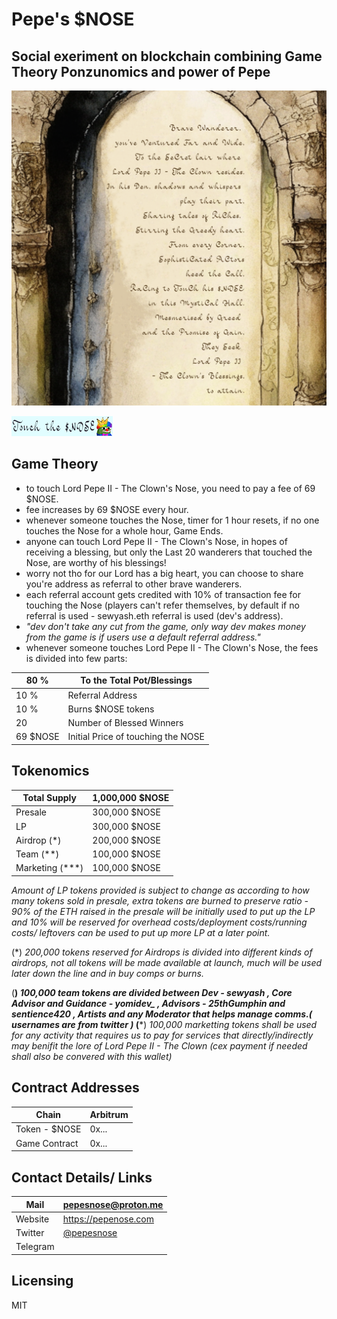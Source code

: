 # Pepe's $NOSE
## Social exeriment on blockchain combining Game Theory Ponzunomics and power of Pepe

![LorePoster](https://github.com/sewyash/pepeNose/blob/main/metadata/lore_poster.png)

[![NoseTouchButtonSmall](https://github.com/sewyash/pepeNose/blob/7643d346cc9bca636a13170a90cf7911b24d248a/metadata/touchNOSE_smolbutton.png)](https://pepenose.com)
##

## Game Theory
- to touch Lord Pepe II - The Clown's Nose, you need to pay a fee of 69 $NOSE.
- fee increases by 69 $NOSE every hour.
- whenever someone touches the Nose, timer for 1 hour resets, if no one touches the Nose for a whole hour, Game Ends.
- anyone can touch Lord Pepe II - The Clown's Nose, in hopes of receiving a blessing, but only the Last 20 wanderers that touched the Nose, are worthy of his blessings!
- worry not tho for our Lord has a big heart, you can choose to share you're address as referral to other brave wanderers.
- each referral account gets credited with 10% of transaction fee for touching the Nose (players can't refer themselves, by default if no referral is used - sewyash.eth referral is used (dev's address).
- *"dev don't take any cut from the game, only way dev makes money from the game is if users use a default referral address."*
- whenever someone touches Lord Pepe II - The Clown's Nose, the fees is divided into few parts: 

| 80 % | To the Total Pot/Blessings |
| ---- | -------------------------- |
| 10 % | Referral Address           |
| 10 % | Burns $NOSE tokens         |
| 20   | Number of Blessed Winners  |
| 69 $NOSE | Initial Price of touching the NOSE |
##
## Tokenomics
| Total Supply   | 1,000,000 $NOSE |
| -------------- | --------------- |
| Presale        | 300,000   $NOSE |
| LP             | 300,000   $NOSE | 
| Airdrop (*)    | 200,000   $NOSE |
| Team (**)      | 100,000   $NOSE |
| Marketing (***)| 100,000   $NOSE |

*Amount of LP tokens provided is subject to change as according to how many tokens sold in presale, extra tokens are burned to preserve ratio - 90% of the ETH raised in the presale will be initially used to put up the LP and 10% will be reserved for overhead costs/deployment costs/running costs/ leftovers can be used to put up more LP at a later point.*

(*) *200,000 tokens reserved for Airdrops is divided into different kinds of airdrops, not all tokens will be made available at launch, much will be used later down the line and in buy comps or burns.*

(**) *100,000 team tokens are divided between Dev - sewyash , Core Advisor and Guidance - yomidev_ , Advisors - 25thGumphin and sentience420 , Artists and any Moderator that helps manage comms.( usernames are from twitter )*
(***) *100,000 marketting tokens shall be used for any activity that requires us to pay for services that directly/indirectly may benifit the lore of Lord Pepe II - The Clown (cex payment if needed shall also be convered with this wallet)*
##

## Contract Addresses
| Chain         | Arbitrum |
| ------------- | -------- |
| Token - $NOSE | 0x... |
| Game Contract | 0x... |
##

## Contact Details/ Links
| Mail  | pepesnose@proton.me |
| ----- | ------------------- |
| Website | https://pepenose.com |
| Twitter | [@pepesnose](https://twitter.com/pepesnose?s=21&t=agrz7AMdORJSvImYTFbRtA/) |
| Telegram | |


## Licensing
MIT




